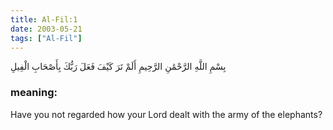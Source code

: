 ```yaml
---
title: Al-Fil:1
date: 2003-05-21
tags: ["Al-Fil"]
---
```

بِسْمِ اللَّهِ الرَّحْمَٰنِ الرَّحِيمِ أَلَمْ تَرَ كَيْفَ فَعَلَ رَبُّكَ بِأَصْحَابِ الْفِيلِ
### meaning: 
Have you not regarded how your Lord dealt with the army of the elephants?
